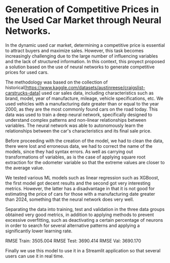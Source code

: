 # Generation of Competitive Prices in the Used Car Market through Neural Networks.

In the dynamic used car market, determining a competitive price is essential to attract buyers and maximize sales. However, this task becomes increasingly challenging due to the large number of influencing variables and the lack of structured information. In this context, this proyect proposed a solution based on the use of neural networks to generate competitive prices for used cars.

The methodology was based on the collection of historical[https://www.kaggle.com/datasets/austinreese/craigslist-carstrucks-data] used car sales data, including characteristics such as brand, model, year of manufacture, mileage, vehicle specifications, etc. We used vehicles with a manufacturing date greater than or equal to the year 2000, as they are the most commonly found cars on the road today. This data was used to train a deep neural network, specifically designed to understand complex patterns and non-linear relationships between variables. The neural network was able to autonomously learn the relationships between the car's characteristics and its final sale price.

Before proceeding with the creation of the model, we had to clean the data, there were lost and erroneous data, we had to correct the name of the models, since they had syntax errors. As well as carrying out transformations of variables, as is the case of applying square root extraction for the odometer variable so that the extreme values are closer to the average value.

We tested various ML models such as linear regression such as XGBoost, the first model got decent results and the second got very interesting metrics. However, the latter has a disadvantage in that it is not good for estimating the price of cars for those with a manufacturing date greater than 2024, something that the neural network does very well.

Separating the data into training, test and validation in the three data groups obtained very good metrics, in addition to applying methods to prevent excessive overfitting, such as deactivating a certain percentage of neurons in order to search for several alternative patterns and applying a significantly lower learning rate.

RMSE Train: 3505.004
RMSE Test:  3690.414
RMSE Val:   3690.170


Finally we use this model to use it in a Streamlit application so that several users can use it in real time.



